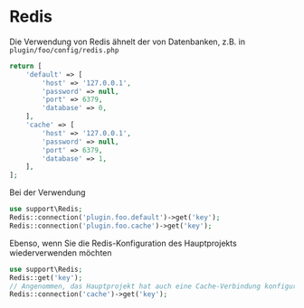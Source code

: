 # Redis
Die Verwendung von Redis ähnelt der von Datenbanken, z.B. in `plugin/foo/config/redis.php`
```php
return [
    'default' => [
        'host' => '127.0.0.1',
        'password' => null,
        'port' => 6379,
        'database' => 0,
    ],
    'cache' => [
        'host' => '127.0.0.1',
        'password' => null,
        'port' => 6379,
        'database' => 1,
    ],
];
```
Bei der Verwendung
```php
use support\Redis;
Redis::connection('plugin.foo.default')->get('key');
Redis::connection('plugin.foo.cache')->get('key');
```

Ebenso, wenn Sie die Redis-Konfiguration des Hauptprojekts wiederverwenden möchten
```php
use support\Redis;
Redis::get('key');
// Angenommen, das Hauptprojekt hat auch eine Cache-Verbindung konfiguriert
Redis::connection('cache')->get('key');
```
